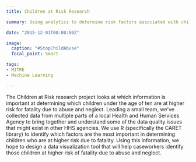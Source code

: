 ```yaml
---
title: Children at Risk Research

summary: Using analytics to determine risk factors associated with child fatalities

date: "2015-12-01T00:00:00Z"

image:
  caption: "#StopChildAbuse"
  focal_point: Smart

tags:
- MITRE
- Machine Learning

---
```


The Children at Risk research project looks at which information is important at determining which children under the age of ten are at higher risk for fatality due to abuse and neglect. Leading a small team, we've collected data from multiple parts of a local Health and Human Services Agency to bring together and understand some of the data quality issues that might exist in other HHS agencies. We use R (specifically the CARET library) to identify which factors are the most important in determining children who are at higher risk due to fatality. Using this information, we hope to design a data visualization tool that will help caseworkers identify those children at higher risk of fatality due to abuse and neglect.